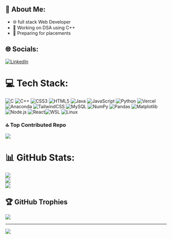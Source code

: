 ## 💫 About Me:
- 🌐 full stack Web Developer
- 🔗 Working on DSA using C++
-  💼 Preparing for placements




## 🌐 Socials:
[![LinkedIn](https://img.shields.io/badge/LinkedIn-%230077B5.svg?logo=linkedin&logoColor=white)](https://linkedin.com/in/sudhanshu-tiwary-baa5b1249) 

# 💻 Tech Stack:
![C](https://img.shields.io/badge/c-%2300599C.svg?style=for-the-badge&logo=c&logoColor=white) ![C++](https://img.shields.io/badge/c++-%2300599C.svg?style=for-the-badge&logo=c%2B%2B&logoColor=white) ![CSS3](https://img.shields.io/badge/css3-%231572B6.svg?style=for-the-badge&logo=css3&logoColor=white) ![HTML5](https://img.shields.io/badge/html5-%23E34F26.svg?style=for-the-badge&logo=html5&logoColor=white) ![Java](https://img.shields.io/badge/java-%23ED8B00.svg?style=for-the-badge&logo=openjdk&logoColor=white) ![JavaScript](https://img.shields.io/badge/javascript-%23323330.svg?style=for-the-badge&logo=javascript&logoColor=%23F7DF1E) ![Python](https://img.shields.io/badge/python-3670A0?style=for-the-badge&logo=python&logoColor=ffdd54) ![Vercel](https://img.shields.io/badge/vercel-%23000000.svg?style=for-the-badge&logo=vercel&logoColor=white) ![Anaconda](https://img.shields.io/badge/Anaconda-%2344A833.svg?style=for-the-badge&logo=anaconda&logoColor=white) ![TailwindCSS](https://img.shields.io/badge/tailwindcss-%2338B2AC.svg?style=for-the-badge&logo=tailwind-css&logoColor=white) ![MySQL](https://img.shields.io/badge/mysql-%2300000f.svg?style=for-the-badge&logo=mysql&logoColor=white) ![NumPy](https://img.shields.io/badge/numpy-%23013243.svg?style=for-the-badge&logo=numpy&logoColor=white) ![Pandas](https://img.shields.io/badge/pandas-%23150458.svg?style=for-the-badge&logo=pandas&logoColor=white) ![Matplotlib](https://img.shields.io/badge/Matplotlib-%23ffffff.svg?style=for-the-badge&logo=Matplotlib&logoColor=black)![Node.js](https://img.shields.io/badge/node.js-6DA55F?style=for-the-badge&logo=node.js&logoColor=white) 
![React](https://img.shields.io/badge/react-%2320232a.svg?style=for-the-badge&logo=react&logoColor=%2361DAFB)![WSL](https://img.shields.io/badge/wsl-%2300A98F.svg?style=for-the-badge&logo=linux&logoColor=white) 
![Linux](https://img.shields.io/badge/Linux-FCC624?style=for-the-badge&logo=linux&logoColor=black)


### 🔝 Top Contributed Repo
![](https://github-contributor-stats.vercel.app/api?username=sudhanshutiwary69868&limit=5&theme=dark&combine_all_yearly_contributions=true)





# 📊 GitHub Stats:
![](https://github-readme-stats.vercel.app/api?username=sudhanshutiwary69868&theme=dark&hide_border=false&include_all_commits=false&count_private=false)<br/>
![](https://github-readme-streak-stats.herokuapp.com/?user=sudhanshutiwary69868&theme=dark&hide_border=false)<br/>
![](https://github-readme-stats.vercel.app/api/top-langs/?username=sudhanshutiwary69868&theme=dark&hide_border=false&include_all_commits=false&count_private=false&layout=compact)

## 🏆 GitHub Trophies
![](https://github-profile-trophy.vercel.app/?username=sudhanshutiwary69868&theme=radical&no-frame=false&no-bg=true&margin-w=4)

---
[![](https://visitcount.itsvg.in/api?id=sudhanshutiwary69868&icon=0&color=0)](https://visitcount.itsvg.in)

<!-- Proudly created with GPRM ( https://gprm.itsvg.in ) -->
